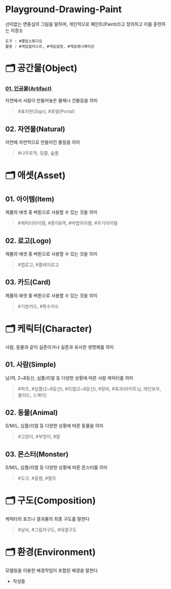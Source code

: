 Playground-Drawing-Paint
===
선이없는 면중심의 그림을 말하며, 개인적으로 페인트(Paint)라고 정의하고 이를 훈련하는 저장소

```text
도구 : #클립스튜디오
활용 : #게임일러스트, #게임설정, #게임애니메이션
```

# :card_index_dividers: 공간물(Object)
### [01. 인공물(Artifact)](Paint-Object-Artifact/README.md)
자연에서 사람이 만들어놓은 물체나 건물등을 의미
> #표지판(Sign), #포털(Portal)

## 02. 자연물(Natural)
자연에 자연적으로 만들어진 물질을 의미
> #나무토막, 덩쿨, 숲풀

# :card_index_dividers: 애셋(Asset)
## 01. 아이템(Item)
제품의 애셋 중 버튼으로 사용할 수 있는 것을 의미
> #케릭터아이템, #종이&책, #마법아이템, #무기아이템

## 02. 로고(Logo)
제품의 애셋 중 버튼으로 사용할 수 있는 것을 의미
> #앱로고, #플레이로고

## 03. 카드(Card)
제품의 애셋 중 버튼으로 사용할 수 있는 것을 의미
> #기본카드, #특수카드

# :card_index_dividers: 케릭터(Character)
사람, 동물과 같이 실존이거나 실존과 유사한 생명체를 의미

## 01. 사람(Simple)
남/여, 2~8등신, 심플/리얼 등 다양한 상황에 따른 사람 케릭터를 의미
> #파츠, #심플(2~8등신), #리얼(2~8등신), #장비, #효과(라이트닝, 레인보우, 블러드, 스케터)

## 02. 동물(Animal)
S/M/L, 심플/리얼 등 다양한 상황에 따른 동물을 의미
> #고양이, #부엉이, #말

## 03. 몬스터(Monster)
S/M/L, 심플/리얼 등 다양한 상황에 따른 몬스터를 의미
> #오크, #골램, #엘프

# :card_index_dividers: 구도(Composition)
케릭터의 포즈나 결과물의 최종 구도를 말한다
> #날씨, #그림자구도, #대결구도

# :card_index_dividers: 환경(Environment)
모델링을 이용한 배경작업이 포함된 배경을 말한다
- 작성중
